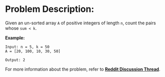 # Problem Description:
Given an un-sorted array `A` of positive integers of length `n`, count the pairs whose `sum < k`.

**Example:**
```
Input: n = 5, k = 50
A = [20, 100, 10, 30, 50]

Output: 2
```

For more information about the problem, refer to [**Reddit Discussion Thread**](https://www.reddit.com/r/algorithms/comments/ev3ui4/count_pairs_of_an_unsorted_array_length_n_whose/).
